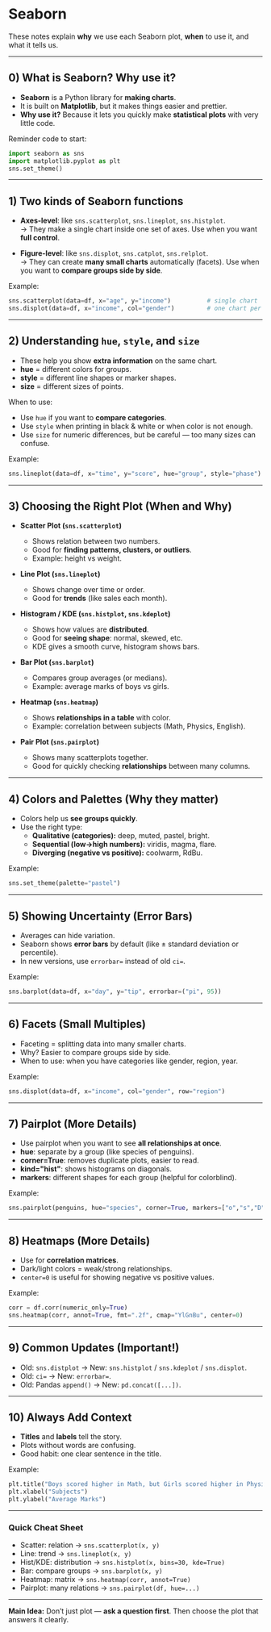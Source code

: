 # Seaborn 

These notes explain **why** we use each Seaborn plot, **when** to use it, and what it tells us.   

---

## 0) What is Seaborn? Why use it?

- **Seaborn** is a Python library for **making charts**.  
- It is built on **Matplotlib**, but it makes things easier and prettier.  
- **Why use it?** Because it lets you quickly make **statistical plots** with very little code.  

Reminder code to start:
```python
import seaborn as sns
import matplotlib.pyplot as plt
sns.set_theme()
```

---

## 1) Two kinds of Seaborn functions

- **Axes-level**: like `sns.scatterplot`, `sns.lineplot`, `sns.histplot`.  
  → They make a single chart inside one set of axes. Use when you want **full control**.  

- **Figure-level**: like `sns.displot`, `sns.catplot`, `sns.relplot`.  
  → They can create **many small charts** automatically (facets). Use when you want to **compare groups side by side**.  

Example:
```python
sns.scatterplot(data=df, x="age", y="income")          # single chart
sns.displot(data=df, x="income", col="gender")         # one chart per gender
```

---

## 2) Understanding `hue`, `style`, and `size`

- These help you show **extra information** on the same chart.  
- **hue** = different colors for groups.  
- **style** = different line shapes or marker shapes.  
- **size** = different sizes of points.  

When to use:  
- Use `hue` if you want to **compare categories**.  
- Use `style` when printing in black & white or when color is not enough.  
- Use `size` for numeric differences, but be careful — too many sizes can confuse.  

Example:
```python
sns.lineplot(data=df, x="time", y="score", hue="group", style="phase")
```

---

## 3) Choosing the Right Plot (When and Why)

- **Scatter Plot (`sns.scatterplot`)**  
  - Shows relation between two numbers.  
  - Good for **finding patterns, clusters, or outliers**.  
  - Example: height vs weight.  

- **Line Plot (`sns.lineplot`)**  
  - Shows change over time or order.  
  - Good for **trends** (like sales each month).  

- **Histogram / KDE (`sns.histplot`, `sns.kdeplot`)**  
  - Shows how values are **distributed**.  
  - Good for **seeing shape**: normal, skewed, etc.  
  - KDE gives a smooth curve, histogram shows bars.  

- **Bar Plot (`sns.barplot`)**  
  - Compares group averages (or medians).  
  - Example: average marks of boys vs girls.  

- **Heatmap (`sns.heatmap`)**  
  - Shows **relationships in a table** with color.  
  - Example: correlation between subjects (Math, Physics, English).  

- **Pair Plot (`sns.pairplot`)**  
  - Shows many scatterplots together.  
  - Good for quickly checking **relationships** between many columns.  

---

## 4) Colors and Palettes (Why they matter)

- Colors help us **see groups quickly**.  
- Use the right type:  
  - **Qualitative (categories):** deep, muted, pastel, bright.  
  - **Sequential (low→high numbers):** viridis, magma, flare.  
  - **Diverging (negative vs positive):** coolwarm, RdBu.  

Example:
```python
sns.set_theme(palette="pastel")
```

---

## 5) Showing Uncertainty (Error Bars)

- Averages can hide variation.  
- Seaborn shows **error bars** by default (like ± standard deviation or percentile).  
- In new versions, use `errorbar=` instead of old `ci=`.  

Example:
```python
sns.barplot(data=df, x="day", y="tip", errorbar=("pi", 95))
```

---

## 6) Facets (Small Multiples)

- Faceting = splitting data into many smaller charts.  
- Why? Easier to compare groups side by side.  
- When to use: when you have categories like gender, region, year.  

Example:
```python
sns.displot(data=df, x="income", col="gender", row="region")
```

---

## 7) Pairplot (More Details)

- Use pairplot when you want to see **all relationships at once**.  
- **hue**: separate by a group (like species of penguins).  
- **corner=True**: removes duplicate plots, easier to read.  
- **kind="hist"**: shows histograms on diagonals.  
- **markers**: different shapes for each group (helpful for colorblind).  

Example:
```python
sns.pairplot(penguins, hue="species", corner=True, markers=["o","s","D"])
```

---

## 8) Heatmaps (More Details)

- Use for **correlation matrices**.  
- Dark/light colors = weak/strong relationships.  
- `center=0` is useful for showing negative vs positive values.  

Example:
```python
corr = df.corr(numeric_only=True)
sns.heatmap(corr, annot=True, fmt=".2f", cmap="YlGnBu", center=0)
```

---

## 9) Common Updates (Important!)

- Old: `sns.distplot` → New: `sns.histplot` / `sns.kdeplot` / `sns.displot`.  
- Old: `ci=` → New: `errorbar=`.  
- Old: Pandas `append()` → New: `pd.concat([...])`.  

---

## 10) Always Add Context

- **Titles** and **labels** tell the story.  
- Plots without words are confusing.  
- Good habit: one clear sentence in the title.  

Example:
```python
plt.title("Boys scored higher in Math, but Girls scored higher in Physics")
plt.xlabel("Subjects")
plt.ylabel("Average Marks")
```

---

### Quick Cheat Sheet
- Scatter: relation → `sns.scatterplot(x, y)`  
- Line: trend → `sns.lineplot(x, y)`  
- Hist/KDE: distribution → `sns.histplot(x, bins=30, kde=True)`  
- Bar: compare groups → `sns.barplot(x, y)`  
- Heatmap: matrix → `sns.heatmap(corr, annot=True)`  
- Pairplot: many relations → `sns.pairplot(df, hue=...)`  

---

**Main Idea:** Don’t just plot — **ask a question first**. Then choose the plot that answers it clearly.
